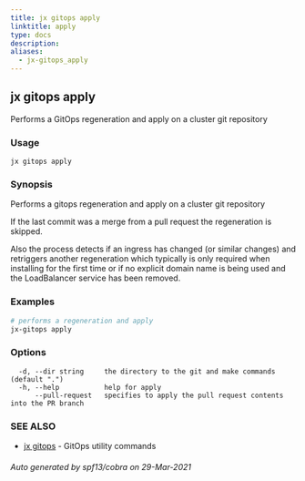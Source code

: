 ```yaml
---
title: jx gitops apply
linktitle: apply
type: docs
description: 
aliases:
  - jx-gitops_apply
---
```


## jx gitops apply

Performs a GitOps regeneration and apply on a cluster git repository

### Usage

```
jx gitops apply
```

### Synopsis

Performs a gitops regeneration and apply on a cluster git repository 

If the last commit was a merge from a pull request the regeneration is skipped. 

Also the process detects if an ingress has changed (or similar changes) and retriggers another regeneration which typically is only required when installing for the first time or if no explicit domain name is being used and the LoadBalancer service has been removed.

### Examples

  ```bash
  # performs a regeneration and apply
  jx-gitops apply

  ```
### Options

```
  -d, --dir string     the directory to the git and make commands (default ".")
  -h, --help           help for apply
      --pull-request   specifies to apply the pull request contents into the PR branch
```

### SEE ALSO

* [jx gitops](..)	 - GitOps utility commands

###### Auto generated by spf13/cobra on 29-Mar-2021
